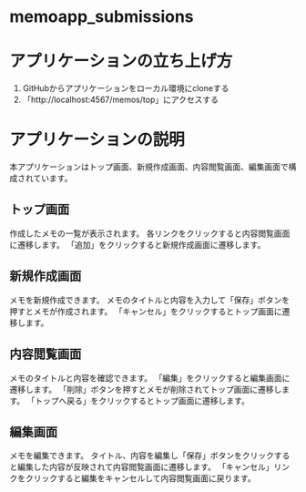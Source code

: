 # memoapp_submissions

# アプリケーションの立ち上げ方
1. GitHubからアプリケーションをローカル環境にcloneする
2. 「http://localhost:4567/memos/top」にアクセスする

# アプリケーションの説明
本アプリケーションはトップ画面、新規作成画面、内容閲覧画面、編集画面で構成されています。

## トップ画面
作成したメモの一覧が表示されます。
各リンクをクリックすると内容閲覧画面に遷移します。
「追加」をクリックすると新規作成画面に遷移します。

## 新規作成画面
メモを新規作成できます。
メモのタイトルと内容を入力して「保存」ボタンを押すとメモが作成されます。
「キャンセル」をクリックするとトップ画面に遷移します。

## 内容閲覧画面
メモのタイトルと内容を確認できます。
「編集」をクリックすると編集画面に遷移します。
「削除」ボタンを押すとメモが削除されてトップ画面に遷移します。
「トップへ戻る」をクリックするとトップ画面に遷移します。

## 編集画面
メモを編集できます。
タイトル、内容を編集し「保存」ボタンをクリックすると編集した内容が反映されて内容閲覧画面に遷移します。
「キャンセル」リンクをクリックすると編集をキャンセルして内容閲覧画面に戻ります。